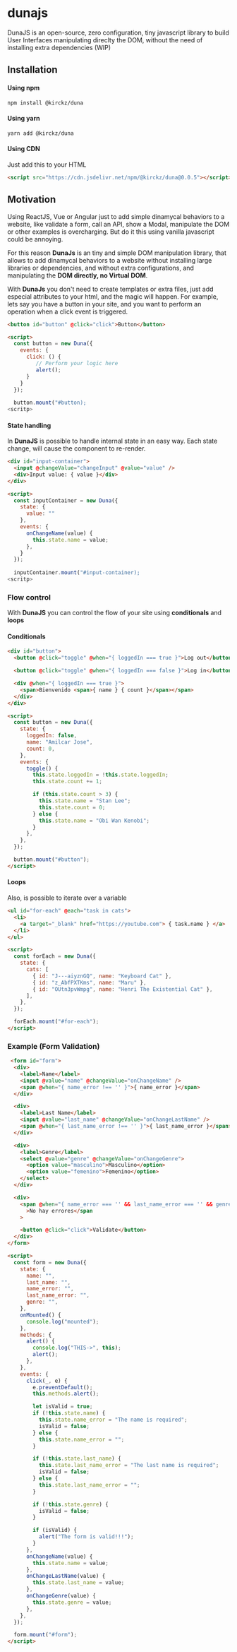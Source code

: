 # dunajs

DunaJS is an open-source, zero configuration, tiny javascript library to build User Interfaces manipulating direclty the DOM, without the need of installing extra dependencies (WIP)

## Installation

#### Using npm

````
npm install @kirckz/duna 
````

#### Using yarn

````
yarn add @kirckz/duna
````

#### Using CDN

Just add this to your HTML

````html
<script src="https://cdn.jsdelivr.net/npm/@kirckz/duna@0.0.5"></script>
````

## Motivation

Using ReactJS, Vue or Angular just to add simple dinamycal behaviors to a website, like validate a form, call an API, show a Modal, manipulate the DOM or other examples is overcharging. But do it this using vanilla javascript could be annoying. 

For this reason **DunaJs** is an tiny and simple DOM manipulation library, that allows to add dinamycal behaviors to a website without installing large libraries or dependencies, and without extra configurations, and manipulating the **DOM directly, no Virtual DOM**.

With **DunaJs** you don't need to create templates or extra files, just add especial attributes to your html, and the magic will happen. For example, lets say you have a button in your site, and you want to perform an operation when a click event is triggered.

```html
<button id="button" @click="click">Button</button>

<script>
  const button = new Duna({
    events: {
      click: () {
         // Perform your logic here
         alert();
      }
    }
  });
  
  button.mount("#button);
<scritp>
```

#### State handling

In **DunaJS** is possible to handle internal state in an easy way. Each state change, will cause the component to re-render.

```html
<div id="input-container">
  <input @changeValue="changeInput" @value="value" />
  <div>Input value: { value }</div>
</div>

<script>
  const inputContainer = new Duna({
    state: {
      value: ""
    },
    events: {
      onChangeName(value) {
        this.state.name = value;
      },
    }
  });
  
  inputContainer.mount("#input-container);
<scritp>
```

### Flow control

With **DunaJS** you can control the flow of your site using **conditionals** and **loops**

#### Conditionals

```html
<div id="button">
  <button @click="toggle" @when="{ loggedIn === true }">Log out</button>

  <button @click="toggle" @when="{ loggedIn === false }">Log in</button>

  <div @when="{ loggedIn === true }">
    <span>Bienvenido <span>{ name } { count }</span></span>
  </div>
</div>

<script>
  const button = new Duna({
    state: {
      loggedIn: false,
      name: "Amilcar Jose",
      count: 0,
    },
    events: {
      toggle() {
        this.state.loggedIn = !this.state.loggedIn;
        this.state.count += 1;

        if (this.state.count > 3) {
          this.state.name = "Stan Lee";
          this.state.count = 0;
        } else {
          this.state.name = "Obi Wan Kenobi";
        }
      },
    },
  });

  button.mount("#button");
</script>
```

#### Loops

Also, is possible to iterate over a variable

```html
<ul id="for-each" @each="task in cats">
  <li>
    <a target="_blank" href="https://youtube.com"> { task.name } </a>
  </li>
</ul>

<script>
  const forEach = new Duna({
    state: {
      cats: [
        { id: "J---aiyznGQ", name: "Keyboard Cat" },
        { id: "z_AbfPXTKms", name: "Maru" },
        { id: "OUtn3pvWmpg", name: "Henri The Existential Cat" },
      ],
    },
  });

  forEach.mount("#for-each");
</script>
```

### Example (Form Validation)

```html
 <form id="form">
  <div>
    <label>Name</label>
    <input @value="name" @changeValue="onChangeName" />
    <span @when="{ name_error !== '' }">{ name_error }</span>
  </div>

  <div>
    <label>Last Name</label>
    <input @value="last_name" @changeValue="onChangeLastName" />
    <span @when="{ last_name_error !== '' }">{ last_name_error }</span>
  </div>

  <div>
    <label>Genre</label>
    <select @value="genre" @changeValue="onChangeGenre">
      <option value="masculino">Masculino</option>
      <option value="femenino">Femenino</option>
    </select>
  </div>

  <div>
    <span @when="{ name_error === '' && last_name_error === '' && genre === ''}"
      >No hay errores</span
    >

    <button @click="click">Validate</button>
  </div>
</form>

<script>
  const form = new Duna({
    state: {
      name: "",
      last_name: "",
      name_error: "",
      last_name_error: "",
      genre: "",
    },
    onMounted() {
      console.log("mounted");
    },
    methods: {
      alert() {
        console.log("THIS->", this);
        alert();
      },
    },
    events: {
      click(_, e) {
        e.preventDefault();
        this.methods.alert();

        let isValid = true;
        if (!this.state.name) {
          this.state.name_error = "The name is required";
          isValid = false;
        } else {
          this.state.name_error = "";
        }

        if (!this.state.last_name) {
          this.state.last_name_error = "The last name is required";
          isValid = false;
        } else {
          this.state.last_name_error = "";
        }

        if (!this.state.genre) {
          isValid = false;
        }

        if (isValid) {
          alert("The form is valid!!!");
        }
      },
      onChangeName(value) {
        this.state.name = value;
      },
      onChangeLastName(value) {
        this.state.last_name = value;
      },
      onChangeGenre(value) {
        this.state.genre = value;
      },
    },
  });

  form.mount("#form");
</script>
```

